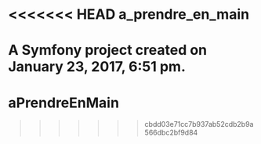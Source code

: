 <<<<<<< HEAD
a_prendre_en_main
=================

A Symfony project created on January 23, 2017, 6:51 pm.
=======
# aPrendreEnMain
>>>>>>> cbdd03e71cc7b937ab52cdb2b9a566dbc2bf9d84
